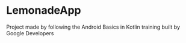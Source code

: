 # LemonadeApp
Project made by following the Android Basics in Kotlin training built by Google Developers
